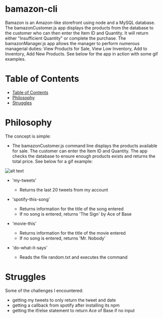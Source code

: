 # bamazon-cli

Bamazon is an Amazon-like storefront using node and a MySQL database. The bamazonCustomer.js app displays the products from the database to the customer who can then enter the Item ID and Quantity. It will return either "Insufficient Quantity" or complete the purchase. The bamazonManager.js app allows the manager to perform numerous managerial duties: View Products for Sale, View Low Inventory, Add to Inventory, Add New Products. See below for the app in action with some gif examples.

# Table of Contents

<!--ts-->
* [Table of Contents](#table-of-contents)
* [Philosophy](#philosophy)
* [Struggles](#struggles)
  <!--te-->

Philosophy
==========
The concept is simple:

* The bamazonCustomer.js command line displays the products available for sale. The customer can enter the Item ID and Quantity. The app checks the database to ensure enough products exists and returns the total price. See below for a gif example:

![alt text](https://github.com/lschmittling/bamazon-cli/blob/master/images/bamazonCust.gif "Logo Title Text 1")
  
  * 'my-tweets'
    * Returns the last 20 tweets from my account
  
  * 'spotify-this-song'
    * Returns information for the title of the song entered
    * If no song is entered, returns 'The Sign' by Ace of Base
  
  * 'movie-this'
    * Returns information for the title of the movie entered
    * If no song is entered, returns 'Mr. Nobody'
  
  * 'do-what-it-says'
    * Reads the file random.txt and executes the command

Struggles
=========
Some of the challenges I encountered:

* getting my tweets to only return the tweet and date
* getting a callback from spotify after installing its npm
* getting the if/else statement to return Ace of Base if no input